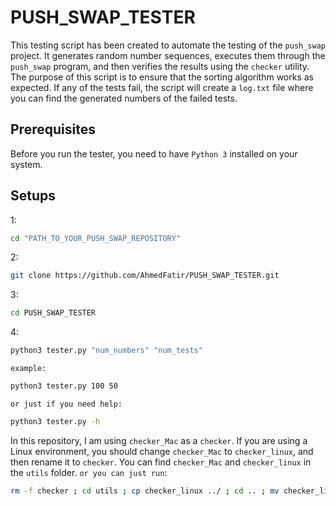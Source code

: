 # PUSH_SWAP_TESTER

This testing script has been created to automate the testing of the `push_swap` project.
It generates random number sequences, executes them through the `push_swap` program, and then verifies the results using the `checker` utility.
The purpose of this script is to ensure that the sorting algorithm works as expected.
If any of the tests fail, the script will create a `log.txt` file where you can find the generated numbers of the failed tests.

## Prerequisites

Before you run the tester, you need to have `Python 3` installed on your system.

## Setups
1:
```bash 
cd "PATH_TO_YOUR_PUSH_SWAP_REPOSITORY"
```
2:
```bash 
git clone https://github.com/AhmedFatir/PUSH_SWAP_TESTER.git
```
3:
```bash 
cd PUSH_SWAP_TESTER
```
4:
```bash
python3 tester.py "num_numbers" "num_tests" 
```
`example:`
```bash
python3 tester.py 100 50
```
`or just if you need help:`
```bash
python3 tester.py -h
```

In this repository, I am using `checker_Mac` as a `checker`.
If you are using a Linux environment, you should change `checker_Mac` to `checker_linux`,
and then rename it to `checker`. You can find `checker_Mac` and `checker_linux` in the `utils` folder. `or you can just run`:
```bash
rm -f checker ; cd utils ; cp checker_linux ../ ; cd .. ; mv checker_linux checker
```

